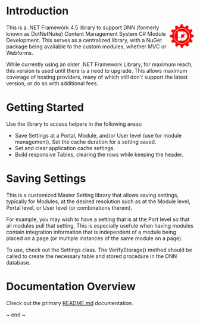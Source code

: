 ﻿# Introduction
<img src="Images/dotnetnuke.png" width="64" align="right" alt="Daikin.DotNetLib.DotNetNuke Logo"/>
This is a .NET Framework 4.5 library to support DNN (formerly known as DotNetNuke) Content Management System C# Module Development.  This serves as a centralized library, with a NuGet package being available to the custom modules, whether MVC or Webforms.

While currently using an older .NET Framework Library, for maximum reach, this version is used until there is a need to upgrade.  This allows maximum coverage of hosting providers, many of which still don't support the latest version, or do so with additional fees.

# Getting Started
Use the library to access helpers in the following areas:

- Save Settings at a Portal, Module, and/or User level (use for module management).  Set the cache duration for a setting saved.
- Set and clear application cache settings.
- Build responsive Tables, clearing the rows while keeping the header.

# Saving Settings 
This is a customized Master Setting library that allows saving settings, typically for Modules, at the desired resolution such as at the Module level, Portal level, or User level (or combinations therein).

For example, you may wish to have a setting that is at the Port level so that all modules pull that setting.  This is especially usefule when having modules contain integration information that is independent of a module being placed on a page (or multiple instances of the same module on a page).

To use, check out the Settings class.  The VerifyStorage() method should be called to create the necessary table and stored procedure in the DNN database.

# Documentation Overview
Check out the primary [README.md](../README.md) documentation.

~ end ~
